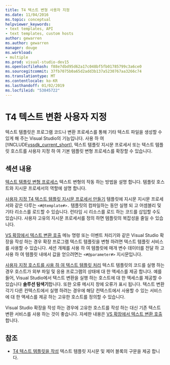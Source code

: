 ```yaml
---
title: T4 텍스트 변형 사용자 지정
ms.date: 11/04/2016
ms.topic: conceptual
helpviewer_keywords:
- text templates, API
- text templates, custom hosts
author: gewarren
ms.author: gewarren
manager: douge
ms.workload:
- multiple
ms.prod: visual-studio-dev15
ms.openlocfilehash: f88e7dbd95d62a17c048bf5fb01785799c3a6ce0
ms.sourcegitcommit: 37fb7075b0a65d2add3b137a5230767aa3266c74
ms.translationtype: MT
ms.contentlocale: ko-KR
ms.lasthandoff: 01/02/2019
ms.locfileid: "53845722"
---
```

# <a name="customize-t4-text-transformation"></a>T4 텍스트 변환 사용자 지정

텍스트 템플릿은 프로그램 코드나 변환 프로세스를 통해 기타 텍스트 파일을 생성할 수 있게 해 주는 Visual Studio의 기능입니다. 사용 하 여 [!INCLUDE[vssdk_current_short](../modeling/includes/vssdk_current_short_md.md)], 텍스트 템플릿 지시문 프로세서 또는 텍스트 템플릿 호스트를 사용자 지정 하 여 기본 템플릿 변형 프로세스를 확장할 수 있습니다.

## <a name="in-this-section"></a>섹션 내용

 [텍스트 템플릿 변형 프로세스](../modeling/the-text-template-transformation-process.md) 텍스트 변형의 작동 하는 방법을 설명 합니다. 템플릿 호스트와 지시문 프로세서의 역할에 설명 합니다.

 [사용자 지정 T4 텍스트 템플릿 지시문 프로세서 만들기](../modeling/creating-custom-t4-text-template-directive-processors.md) 템플릿에 지시문 지시문 프로세서와 같은 다루는 `<#@template#>.` 템플릿의 컴파일하는 동안 실행 되 고 어셈블리 및 기타 리소스를 로드할 수 있습니다. 런타임 시 리소스를 로드 하는 코드를 삽입할 수도 있습니다. 사용자 고유의 지시문 프로세서를 정의 하면 템플릿의 복잡성을 줄일 수 있습니다.

 [VS 확장에서 텍스트 변환 호출](../modeling/invoking-text-transformation-in-a-vs-extension.md) 메뉴 명령 또는 이벤트 처리기와 같은 Visual Studio 확장을 작성 하는 경우 확장 프로그램 텍스트 템플릿을 변형 하려면 텍스트 템플릿 서비스를 사용할 수 있습니다. 세션 개체를 사용 하 여 템플릿에 매개 변수 데이터를 전달 하 고 사용 하 여 템플릿 내에서 값을 얻으려면는 `<#@parameter#>` 지시문입니다.

 [사용자 지정 호스트를 사용 하 여 텍스트 템플릿 처리](../modeling/processing-text-templates-by-using-a-custom-host.md) 텍스트 템플릿의 코드를 실행 하는 경우 호스트가 외부 파일 및 응용 프로그램의 상태에 대 한 액세스를 제공 합니다. 예를 들어, Visual Studio에서 텍스트 변환을 실행 하는 호스트에 대 한 액세스를 제공할 수 있습니다 **솔루션 탐색기**합니다. 또한 오류 메시지 창에 오류가 표시 됩니다. 텍스트 변환 각기 다른 컨텍스트에서 실행 하려는 경우에 해당 컨텍스트에서 사용할 수 있는 서비스에 대 한 액세스를 제공 하는 고유한 호스트를 정의할 수 있습니다.

 Visual Studio 확장을 작성 하는 경우에 고유한 호스트를 작성 하는 대신 기존 텍스트 변환 서비스를 사용 하는 것이 좋습니다. 자세한 내용은 [VS 확장에서 텍스트 변환 호출](../modeling/invoking-text-transformation-in-a-vs-extension.md)합니다.

## <a name="reference"></a>참조

- [T4 텍스트 템플릿을 작성](../modeling/writing-a-t4-text-template.md) 텍스트 템플릿 지시문 및 제어 블록의 구문을 제공 합니다.